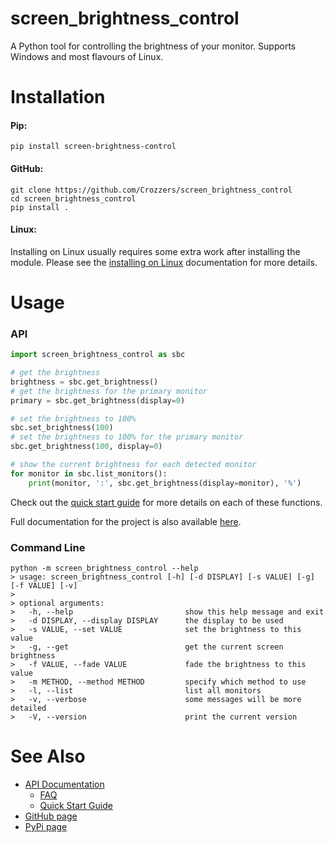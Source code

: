 # screen_brightness_control
A Python tool for controlling the brightness of your monitor. Supports Windows and most flavours of Linux.  

# Installation
#### Pip:
`pip install screen-brightness-control`

#### GitHub:
```
git clone https://github.com/Crozzers/screen_brightness_control
cd screen_brightness_control
pip install .
```

#### Linux:
Installing on Linux usually requires some extra work after installing the module.
Please see the [installing on Linux](https://crozzers.github.io/screen_brightness_control/extras/Installing%20On%20Linux.html) documentation for more details.


# Usage

### API

```python
import screen_brightness_control as sbc

# get the brightness
brightness = sbc.get_brightness()
# get the brightness for the primary monitor
primary = sbc.get_brightness(display=0)

# set the brightness to 100%
sbc.set_brightness(100)
# set the brightness to 100% for the primary monitor
sbc.get_brightness(100, display=0)

# show the current brightness for each detected monitor
for monitor in sbc.list_monitors():
    print(monitor, ':', sbc.get_brightness(display=monitor), '%')
```

Check out the [quick start guide](https://crozzers.github.io/screen_brightness_control/extras/Quick%20Start%20Guide.html) for more details on each of these functions.

Full documentation for the project is also available [here](https://crozzers.github.io/screen_brightness_control).

### Command Line

```
python -m screen_brightness_control --help
> usage: screen_brightness_control [-h] [-d DISPLAY] [-s VALUE] [-g] [-f VALUE] [-v]
>
> optional arguments:
>   -h, --help                         show this help message and exit
>   -d DISPLAY, --display DISPLAY      the display to be used
>   -s VALUE, --set VALUE              set the brightness to this value
>   -g, --get                          get the current screen brightness
>   -f VALUE, --fade VALUE             fade the brightness to this value
>   -m METHOD, --method METHOD         specify which method to use
>   -l, --list                         list all monitors
>   -v, --verbose                      some messages will be more detailed
>   -V, --version                      print the current version
```


# See Also
* [API Documentation](https://crozzers.github.io/screen_brightness_control)
    * [FAQ](https://crozzers.github.io/screen_brightness_control/extras/FAQ.html)
    * [Quick Start Guide](https://crozzers.github.io/screen_brightness_control/extras/Quick%20Start%20Guide.html)
* [GitHub page](https://github.com/Crozzers/screen_brightness_control)
* [PyPi page](https://pypi.org/project/screen-brightness-control/)

